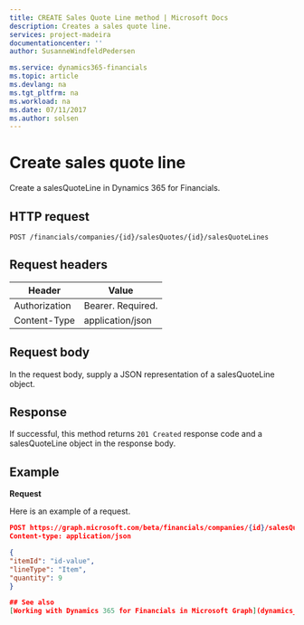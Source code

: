 ```yaml
---
title: CREATE Sales Quote Line method | Microsoft Docs
description: Creates a sales quote line.
services: project-madeira
documentationcenter: ''
author: SusanneWindfeldPedersen

ms.service: dynamics365-financials
ms.topic: article
ms.devlang: na
ms.tgt_pltfrm: na
ms.workload: na
ms.date: 07/11/2017
ms.author: solsen
---
```


# Create sales quote line
Create a salesQuoteLine in Dynamics 365 for Financials.

## HTTP request

```
POST /financials/companies/{id}/salesQuotes/{id}/salesQuoteLines
```

## Request headers

|Header|Value|
|------|-----|
|Authorization  |Bearer. Required.    |
|Content-Type  |application/json    |

## Request body
In the request body, supply a JSON representation of a salesQuoteLine object.

## Response
If successful, this method returns ```201 Created``` response code and a salesQuoteLine object in the response body.

## Example

**Request**

Here is an example of a request.

```json
POST https://graph.microsoft.com/beta/financials/companies/{id}/salesQuotes/{id}/salesQuoteLines
Content-type: application/json

{
"itemId": "id-value",
"lineType": "Item",
"quantity": 9
}

## See also
[Working with Dynamics 365 for Financials in Microsoft Graph](dynamics_overview.md)